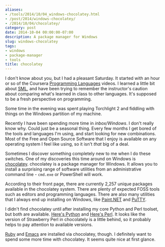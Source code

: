 ```yaml
---
aliases:
- /tools/2014/10/04_windows-chocolatey.html
- /post/2014/windows-chocolatey/
- /2014/10/04/chocolatey/
category: post
date: 2014-10-04 00:00:00-07:00
description: A package manager for Windows
slug: windows-chocolatey
tags:
- windows
- package-manager
- tools
title: chocolatey
---
```


I don't know about you, but I had a pleasant Saturday. It started with an hour or so of the Coursera [Programming Languages](https://www.coursera.org/course/proglang/) videos. I learned a little bit about [SML](http://www.smlnj.org/), and have been trying to remember the instructor's caution about comparing what's learned in class to other languages. It's supposed to be a fresh perspective on programming.

<!--more-->

Some time in the evening was spent playing Torchlight 2 and fiddling with things on the Windows partition of my machine.

Recently I have been spending more time in *inbox/Windows*. I don't really know why. Could just be a seasonal thing. Every few months I get bored of the tools and languages I'm using, and start looking for new combinations. Most of the Free and Open Source Software that I enjoy is available on any operating system I feel like using, so it isn't *that* big of a deal.

Sometimes I discover something completely new to me when I do these switches. One of my discoveries this time around on Windows is [chocolatey](https://chocolatey.org/). chocolatey is a package manager for Windows. It allows you to install a surprising range of software utilities from an administrative command line - `cmd.exe` or PowerShell will work.

According to their front page, there are currently 2,257 unique packages available in the chocolatey system. There are plenty of expected FOSS tools such as editors and programming languages. There are also many utilities that I always end up installing on Windows, like [Paint.NET](https://chocolatey.org/packages/paint.net/) and [PuTTY](https://chocolatey.org/packages/putty/).

I didn't find chocolatey until after installing my core Python and Perl toolset, but both are available. [Here's Python](https://chocolatey.org/packages/python/) and [Here's Perl](https://chocolatey.org/packages/StrawberryPerl/). It looks like the version of Strawberry Perl in chocolately is a little behind, so it probably helps to pay attention to available versions.

[Ruby](https://chocolatey.org/packages/ruby/) and [Emacs](https://chocolatey.org/packages/Emacs/) are installed via chocolatey, though. I definitely want to spend some more time with chocolatey. It seems quite nice at first glance.

